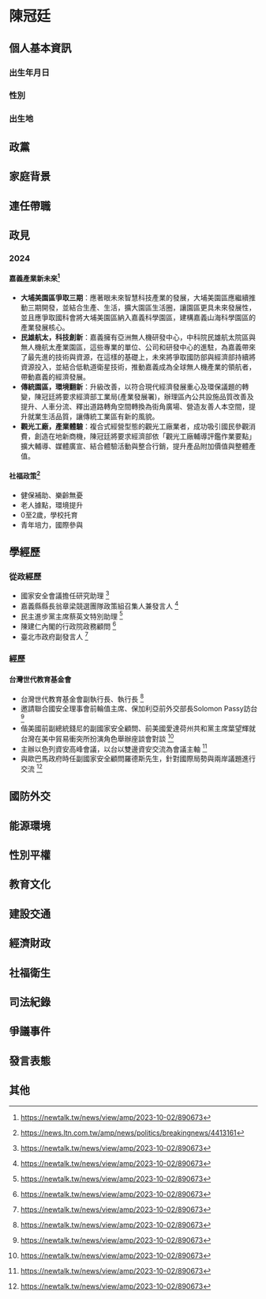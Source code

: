 # 陳冠廷

## 個人基本資訊

### 出生年月日

### 性別

### 出生地

## 政黨

## 家庭背景

## 連任帶職

## 政見

### 2024

#### 嘉義產業新未來[^1]
- **大埔美園區爭取三期**：應著眼未來智慧科技產業的發展，大埔美園區應繼續推動三期開發，並結合生產、生活，擴大園區生活圈，讓園區更具未來發展性，並且應爭取國科會將大埔美園區納入嘉義科學園區，建構嘉義山海科學園區的產業發展核心。
- **民雄航太，科技創新**：嘉義擁有亞洲無人機研發中心，中科院民雄航太院區與無人機航太產業園區，這些專業的單位、公司和研發中心的進駐，為嘉義帶來了最先進的技術與資源，在這樣的基礎上，未來將爭取國防部與經濟部持續將資源投入，並結合低軌道衛星技術，推動嘉義成為全球無人機產業的領航者，帶動嘉義的經濟發展。
- **傳統園區，環境翻新**：升級改善，以符合現代經濟發展重心及環保議題的轉變，陳冠廷將要求經濟部工業局(產業發展署)，辦理區內公共設施品質改善及提升、人車分流、釋出道路轉角空間轉換為街角廣場、營造友善人本空間，提升就業生活品質，讓傳統工業區有新的風貌。
- **觀光工廠，產業體驗**：複合式經營型態的觀光工廠業者，成功吸引國民參觀消費，創造在地新商機，陳冠廷將要求經濟部依「觀光工廠輔導評鑑作業要點」擴大輔導、媒體廣宣、結合體驗活動與整合行銷，提升產品附加價值與整體產值。

#### 社福政策[^2]
- 健保補助、樂齡無憂
- 老人據點，環境提升
- 0至2歲，學校托育
- 青年培力，國際參與

[^1]: https://newtalk.tw/news/view/amp/2023-10-02/890673
[^2]: https://news.ltn.com.tw/amp/news/politics/breakingnews/4413161

## 學經歷

### 從政經歷

- 國家安全會議擔任研究助理 [^1]
- 嘉義縣縣長翁章梁競選團隊政策組召集人兼發言人 [^1]
- 民主進步黨主席蔡英文特別助理 [^1]
- 陳建仁內閣的行政院政務顧問 [^1]
- 臺北市政府副發言人 [^1]

### 經歷

#### 台灣世代教育基金會

- 台灣世代教育基金會副執行長、執行長 [^1]
- 邀請聯合國安全理事會前輪值主席、保加利亞前外交部長Solomon Passy訪台 [^1]
- 偕美國前副總統錢尼的副國家安全顧問、前美國愛達荷州共和黨主席葉望輝就台灣在美中貿易衝突所扮演角色舉辦座談會對談 [^1]
- 主辦以色列資安高峰會議，以台以雙邊資安交流為會議主軸 [^1]
- 與歐巴馬政府時任副國家安全顧問羅德斯先生，針對國際局勢與兩岸議題進行交流 [^1]

[^1]: zh.wikipedia.org/zh-tw/陳冠廷_(政治人物)

## 國防外交

## 能源環境

## 性別平權

## 教育文化

## 建設交通

## 經濟財政

## 社福衛生

## 司法紀錄

## 爭議事件

## 發言表態

## 其他
